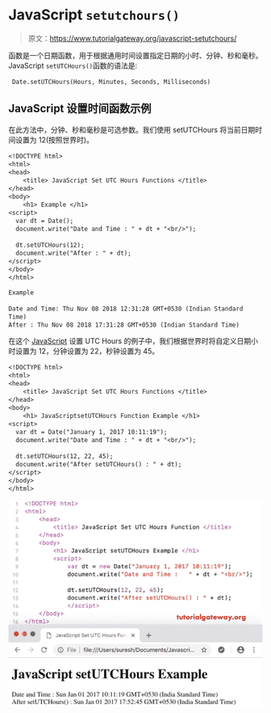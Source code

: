 # JavaScript `setutchours()`

> 原文：<https://www.tutorialgateway.org/javascript-setutchours/>

函数是一个日期函数，用于根据通用时间设置指定日期的小时、分钟、秒和毫秒。JavaScript `setUTCHours()`函数的语法是:

```
 Date.setUTCHours(Hours, Minutes, Seconds, Milliseconds)
```

## JavaScript 设置时间函数示例

在此方法中，分钟、秒和毫秒是可选参数。我们使用 setUTCHours 将当前日期时间设置为 12(按照世界时)。

```
<!DOCTYPE html>
<html>
<head>
    <title> JavaScript Set UTC Hours Functions </title>
</head>
<body>
    <h1> Example </h1>
<script>
  var dt = Date();  
  document.write("Date and Time : " + dt + "<br/>");

  dt.setUTCHours(12);
  document.write("After : " + dt);
</script>
</body>
</html>
```

```
Example

Date and Time: Thu Nov 08 2018 12:31:28 GMT+0530 (Indian Standard Time)
After : Thu Nov 08 2018 17:31:28 GMT+0530 (Indian Standard Time)
```

在这个 [JavaScript](https://www.tutorialgateway.org/javascript/) 设置 UTC Hours 的例子中，我们根据世界时将自定义日期小时设置为 12，分钟设置为 22，秒钟设置为 45。

```
<!DOCTYPE html>
<html>
<head>
    <title> JavaScript Set UTC Hours Functions </title>
</head>
<body>
    <h1> JavaScriptsetUTCHours Function Example </h1>
<script>
  var dt = Date("January 1, 2017 10:11:19");
  document.write("Date and Time : " + dt + "<br/>");

  dt.setUTCHours(12, 22, 45);
  document.write("After setUTCHours() : " + dt);
</script>
</body>
</html>
```

![JavaScript SetUTCHours Function 2](img/57643c525768f63f40445a472cc9af32.png)